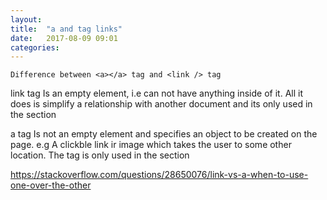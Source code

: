 ```yaml
---
layout: 
title:  "a and tag links"
date:   2017-08-09 09:01
categories: 
---
```

	
	Difference between <a></a> tag and <link /> tag

link tag Is an empty element, i.e can not have anything inside of it.
All it does is simplify a relationship with another document and its only used in the <head> section

a tag Is not an empty element and specifies an object to be created on the page.
e.g A clickble link ir image which takes the user to some other location.
The tag is only used in the <body> section



https://stackoverflow.com/questions/28650076/link-vs-a-when-to-use-one-over-the-other
